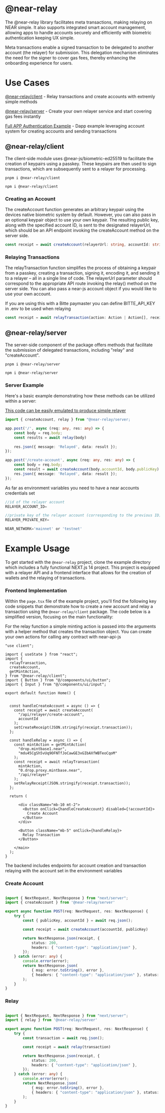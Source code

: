 
# @near-relay

The @near-relay library facilitates meta transactions, making relaying on NEAR simple. It also supports integrated smart account management, allowing apps to handle accounts securely and efficiently with biometric authentication keeping UX simple.

Meta transactions enable a signed transaction to be delegated to another account (the relayer) for submission. This delegation mechanism eliminates the need for the signer to cover gas fees, thereby enhancing the onboarding experience for users.


# Use Cases

[@near-relay/client](#near-relayclient) - Relay transactions and create accounts with extremly simple methods

[@near-relay/server](#near-relayserver) - Create your own relayer service and start covering gas fees instantly

[Full APP Authentication Example](#example-usage) - Dapp example leveraging account system for creating accounts and sending transactions



## @near-relay/client

The client-side module uses @near-js/biometric-ed25519 to facilitate the creation of keypairs using a passkey. These keypairs are then used to sign transactions, which are subsequently sent to a relayer for processing.

```
pnpm i @near-relay/client

npm i @near-relay/client
```

### Creating an Account

The createAccount function generates an arbitrary keypair using the devices native biometric system by default. However, you can also pass in an optional keypair object to use your own keypair. The resulting public key, along with the specified account ID, is sent to the designated relayerUrl, which should be an API endpoint invoking the createAccount method on the server side.

```ts
const receipt = await createAccount(relayerUrl: string, accountId: string, keypair: Keyapir)
```

### Relaying Transactions
The relayTransaction function simplifies the process of obtaining a keypair from a passkey, creating a transaction, signing it, encoding it, and sending it to a relayer – all in a single line of code. The relayerUrl parameter should correspond to the appropriate API route invoking the relay() method on the server side. You can also pass a near-js account object if you would like to use your own account.

If you are using this with a Bitte paymaster you can define BITTE_API_KEY in .env to be used when relaying
```ts
const receipt = await relayTransaction(action: Action | Action[], receiverId: string, relayerUrl: string, network: string, account: Account)
``````

## @near-relay/server

The server-side component of the package offers methods that facilitate the submission of delegated transactions, including "relay" and "createAccount".

```
pnpm i @near-relay/server

npm i @near-relay/server
```

### Server Example 
Here's a basic example demonstrating how these methods can be utilized within a server:

[This code can be easily emulated to produce simple relayer](https://github.com/SurgeCode/near-relay/blob/main/server/server.ts)
```ts
import { createAccount, relay } from "@near-relay/server;

app.post('/', async (req: any, res: any) => {
    const body = req.body;
    const results = await relay(body)
   
    res.json({ message: 'Relayed', data: result });
});

app.post('/create-account', async (req: any, res: any) => {
    const body = req.body;
    const result = await createAccount(body.accountId, body.publicKey)
    res.json({ message: 'Relayed', data: result });
});
```

As far as environment variables you need to have a near accounts credentials set

```ts
//id of the relayer account
RELAYER_ACCOUNT_ID=

//private key of the relayer account (corresponding to the previous ID)
RELAYER_PRIVATE_KEY=

NEAR_NETWORK='mainnet' or 'testnet'
``````


# Example Usage

To get started with the `@near-relay` project, clone the example directory which includes a fully functional NEXT.js 14 project. This project is equipped with a relayer API and a frontend interface that allows for the creation of wallets and the relaying of transactions.

### Frontend Implementation

Within the `page.tsx` file of the example project, you'll find the following key code snippets that demonstrate how to create a new account and relay a transaction using the `@near-relay/client` package. The code below is a simplified version, focusing on the main functionality:

For the relay function a simple minting action is passed into the arguments with a helper method that creates the transaction object. You can create your own actions for calling any contract with near-api-js


```tsx
"use client";

import { useState } from "react";
import {
  relayTransaction,
  createAccount,
  getMintAction,
} from "@near-relay/client";
import { Button } from "@/components/ui/button";
import { Input } from "@/components/ui/input";

export default function Home() {


  const handleCreateAccount = async () => {
    const receipt = await createAccount(
      "/api/relayer/create-account",
      accountId
    );
    setCreateReceipt(JSON.stringify(receipt.transaction));
  };

  const handleRelay = async () => {
    const mintAction = getMintAction(
      "drop.mintbase1.near",
      "mdu45CgSh5vUq9OFNTfJoCawGE3xGIbAXfWBTeoCqoM"
    );
    const receipt = await relayTransaction(
      mintAction,
      "0.drop.proxy.mintbase.near",
      "/api/relayer"
    );
    setRelayReceipt(JSON.stringify(receipt.transaction));
  };

  return (

      <div className="mb-10 mt-2">
        <Button onClick={handleCreateAccount} disabled={!accountId}>
          Create Account
        </Button>
      </div>

      <Button className="mb-5" onClick={handleRelay}>
        Relay Transaction
      </Button>
 
    </main>
  );
}

```



The backend includes endpoints for account creation and transaction relaying with the account set in the environment variables

### Create Account
```ts

import { NextRequest, NextResponse } from "next/server";
import { createAccount } from '@near-relay/server'

export async function POST(req: NextRequest, res: NextResponse) {
    try {
        const { publicKey, accountId } = await req.json();

        const receipt = await createAccount(accountId, publicKey)

        return NextResponse.json(receipt, {
            status: 200,
            headers: { "content-type": "application/json" },
        });
    } catch (error: any) {
        console.error(error);
        return NextResponse.json(
            { msg: error.toString(), error },
            { headers: { "content-type": "application/json" }, status: 500 }
        );
    }
}

```

### Relay


```ts

import { NextRequest, NextResponse } from "next/server";
import { relay } from '@near-relay/server'

export async function POST(req: NextRequest, res: NextResponse) {
    try {
        const transaction = await req.json();

        const receipt = await relay(transaction)

        return NextResponse.json(receipt, {
            status: 200,
            headers: { "content-type": "application/json" },
        });
    } catch (error: any) {
        console.error(error);
        return NextResponse.json(
            { msg: error.toString(), error },
            { headers: { "content-type": "application/json" }, status: 500 }
        );
    }
}

```
